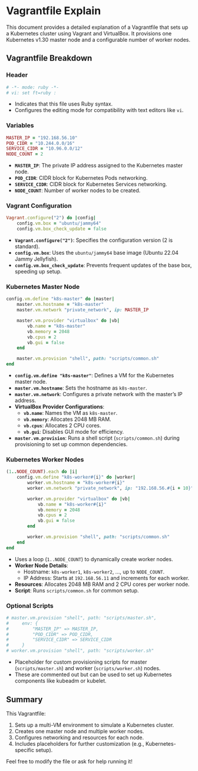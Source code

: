 # Vagrantfile Explain

This document provides a detailed explanation of a Vagrantfile that sets up a Kubernetes cluster using Vagrant and VirtualBox. It provisions one Kubernetes v1.30 master node and a configurable number of worker nodes.

## Vagrantfile Breakdown

### Header
```ruby
# -*- mode: ruby -*-
# vi: set ft=ruby :
```
- Indicates that this file uses Ruby syntax.
- Configures the editing mode for compatibility with text editors like `vi`.

### Variables
```ruby
MASTER_IP = "192.168.56.10"
POD_CIDR = "10.244.0.0/16"
SERVICE_CIDR = "10.96.0.0/12"
NODE_COUNT = 2
```
- **`MASTER_IP`**: The private IP address assigned to the Kubernetes master node.
- **`POD_CIDR`**: CIDR block for Kubernetes Pods networking.
- **`SERVICE_CIDR`**: CIDR block for Kubernetes Services networking.
- **`NODE_COUNT`**: Number of worker nodes to be created.

### Vagrant Configuration
```ruby
Vagrant.configure("2") do |config|
    config.vm.box = "ubuntu/jammy64"
    config.vm.box_check_update = false
```
- **`Vagrant.configure("2")`**: Specifies the configuration version (2 is standard).
- **`config.vm.box`**: Uses the `ubuntu/jammy64` base image (Ubuntu 22.04 Jammy Jellyfish).
- **`config.vm.box_check_update`**: Prevents frequent updates of the base box, speeding up setup.

### Kubernetes Master Node
```ruby
config.vm.define "k8s-master" do |master|
    master.vm.hostname = "k8s-master"
    master.vm.network "private_network", ip: MASTER_IP

    master.vm.provider "virtualbox" do |vb|
        vb.name = "k8s-master"
        vb.memory = 2048
        vb.cpus = 2
        vb.gui = false
    end

    master.vm.provision "shell", path: "scripts/common.sh"
end
```
- **`config.vm.define "k8s-master"`**: Defines a VM for the Kubernetes master node.
- **`master.vm.hostname`**: Sets the hostname as `k8s-master`.
- **`master.vm.network`**: Configures a private network with the master’s IP address.
- **VirtualBox Provider Configurations**:
  - **`vb.name`**: Names the VM as `k8s-master`.
  - **`vb.memory`**: Allocates 2048 MB RAM.
  - **`vb.cpus`**: Allocates 2 CPU cores.
  - **`vb.gui`**: Disables GUI mode for efficiency.
- **`master.vm.provision`**: Runs a shell script (`scripts/common.sh`) during provisioning to set up common dependencies.

### Kubernetes Worker Nodes
```ruby
(1..NODE_COUNT).each do |i|
    config.vm.define "k8s-worker#{i}" do |worker|
        worker.vm.hostname = "k8s-worker#{i}"
        worker.vm.network "private_network", ip: "192.168.56.#{i + 10}"

        worker.vm.provider "virtualbox" do |vb|
            vb.name = "k8s-worker#{i}"
            vb.memory = 2048
            vb.cpus = 2
            vb.gui = false
        end

        worker.vm.provision "shell", path: "scripts/common.sh"
    end
end
```
- Uses a loop (`1..NODE_COUNT`) to dynamically create worker nodes.
- **Worker Node Details**:
  - Hostname: `k8s-worker1`, `k8s-worker2`, ..., up to `NODE_COUNT`.
  - IP Address: Starts at `192.168.56.11` and increments for each worker.
- **Resources**: Allocates 2048 MB RAM and 2 CPU cores per worker node.
- **Script**: Runs `scripts/common.sh` for common setup.

### Optional Scripts
```ruby
# master.vm.provision "shell", path: "scripts/master.sh",
#     env: {
#         "MASTER_IP" => MASTER_IP,
#         "POD_CIDR" => POD_CIDR,
#         "SERVICE_CIDR" => SERVICE_CIDR
#     }
# worker.vm.provision "shell", path: "scripts/worker.sh"
```
- Placeholder for custom provisioning scripts for master (`scripts/master.sh`) and worker (`scripts/worker.sh`) nodes.
- These are commented out but can be used to set up Kubernetes components like kubeadm or kubelet.

## Summary
This Vagrantfile:
1. Sets up a multi-VM environment to simulate a Kubernetes cluster.
2. Creates one master node and multiple worker nodes.
3. Configures networking and resources for each node.
4. Includes placeholders for further customization (e.g., Kubernetes-specific setup).

Feel free to modify the file or ask for help running it!


